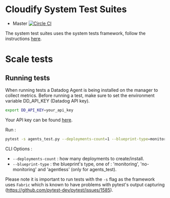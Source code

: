 Cloudify System Test Suites
===========================

* Master [![Circle CI](https://circleci.com/gh/cloudify-cosmo/cloudify-system-test-suites/tree/master.svg?&style=shield)](https://circleci.com/gh/cloudify-cosmo/cloudify-system-test-suites/tree/master)

The system test suites uses the system tests framework, follow the instructions [here](https://github.com/cloudify-cosmo/cloudify-system-tests/blob/master/README.md).


# Scale tests
## Running tests

When running tests a Datadog Agent is being installed on the manager to collect metrics.
Before running a test, make sure to set the environment variable DD_API_KEY (Datadog API key).

```bash
export DD_API_KEY=your_api_key
```

Your API key can be found [here](https://app.datadoghq.com/account/settings#api).


Run :
```bash
pytest -s agents_test.py --deployments-count=1 --blueprint-type=monitoring
```

CLI Options :
* `--deployments-count` : how many deployments to create/install.
* `--blueprint-type` : the blueprint's type, one of : 'monitoring', 'no-monitoring' and 'agentless' (only for agents_test).


Please note it is important to run tests with the `-s` flag as the framework uses `Fabric` which is known to have problems with pytest's output capturing (https://github.com/pytest-dev/pytest/issues/1585).
